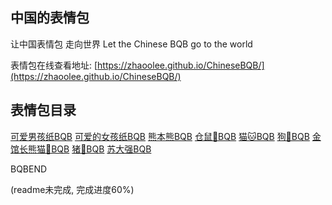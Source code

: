 ## 中国的表情包

让中国表情包 走向世界 Let the Chinese BQB go to the world

表情包在线查看地址: [https://zhaoolee.github.io/ChineseBQB/](https://zhaoolee.github.io/ChineseBQB/)



## 表情包目录

[可爱男孩纸BQB](https://zhaoolee.github.io/ChineseBQB/可爱男孩纸BQB/)
[可爱的女孩纸BQB](https://zhaoolee.github.io/ChineseBQB/可爱的女孩纸BQB/)
[熊本熊BQB](https://zhaoolee.github.io/ChineseBQB/熊本熊BQB/)
[仓鼠🐹BQB](https://zhaoolee.github.io/ChineseBQB/仓鼠🐹BQB/)
[猫🐱BQB](https://zhaoolee.github.io/ChineseBQB/猫🐱BQB/)
[狗🐶BQB](https://zhaoolee.github.io/ChineseBQB/狗🐶BQB/)
[金馆长熊猫🐼BQB](https://zhaoolee.github.io/ChineseBQB/金馆长熊猫🐼BQB/)
[猪🐖BQB](https://zhaoolee.github.io/ChineseBQB/猪🐖BQB/)
[苏大强BQB](https://zhaoolee.github.io/ChineseBQB/苏大强BQB/)

BQBEND

(readme未完成, 完成进度60%)
